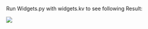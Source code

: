 Run Widgets.py with widgets.kv to see following Result:

![](Practice_Python/Kivy_Applications/Chapter1/Images/Widgets1.PNG)

